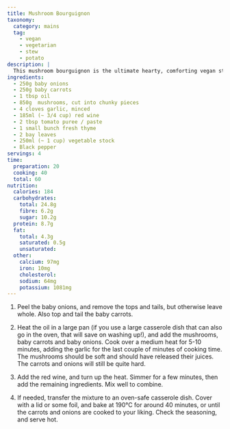 ```yaml
---
title: Mushroom Bourguignon
taxonomy:
  category: mains
  tag:
    - vegan
    - vegetarian
    - stew
    - potato
description: |
  This mushroom bourguignon is the ultimate hearty, comforting vegan stew (and it's also surprisingly low calorie!).
ingredients:
  - 250g baby onions
  - 250g baby carrots
  - 1 tbsp oil
  - 850g  mushrooms, cut into chunky pieces
  - 4 cloves garlic, minced
  - 185ml (~ 3/4 cup) red wine
  - 2 tbsp tomato puree / paste
  - 1 small bunch fresh thyme
  - 2 bay leaves
  - 250ml (~ 1 cup) vegetable stock
  - Black pepper
servings: 4
time:
  preparation: 20
  cooking: 40
  total: 60
nutrition:
  calories: 184
  carbohydrates:
    total: 24.8g
    fibre: 6.2g
    sugar: 10.2g
  protein: 8.7g
  fat:
    total: 4.3g
    saturated: 0.5g
    unsaturated:
  other:
    calcium: 97mg
    iron: 10mg
    cholesterol:
    sodium: 64mg
    potassium: 1081mg
---
```


1. Peel the baby onions, and remove the tops and tails, but otherwise leave whole. Also top and tail the baby carrots.

2. Heat the oil in a large pan (if you use a large casserole dish that can also go in the oven, that will save on washing up!), and add the mushrooms, baby carrots and baby onions. Cook over a medium heat for 5-10 minutes, adding the garlic for the last couple of minutes of cooking time. The mushrooms should be soft and should have released their juices. The carrots and onions will still be quite hard.

3. Add the red wine, and turn up the heat. Simmer for a few minutes, then add the remaining ingredients. Mix well to combine.

4. If needed, transfer the mixture to an oven-safe casserole dish. Cover with a lid or some foil, and bake at 190°C for around 40 minutes, or until the carrots and onions are cooked to your liking. Check the seasoning, and serve hot.
